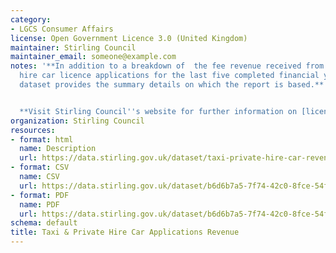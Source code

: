 ```yaml
---
category:
- LGCS Consumer Affairs
license: Open Government Licence 3.0 (United Kingdom)
maintainer: Stirling Council
maintainer_email: someone@example.com
notes: '**In addition to a breakdown of  the fee revenue received from taxi and private
  hire car licence applications for the last five completed financial years, this
  dataset provides the summary details on which the report is based.**


  **Visit Stirling Council''s website for further information on [licences and permits](https://www.stirling.gov.uk/licensing-legal/licenses-permits-permissions/).**'
organization: Stirling Council
resources:
- format: html
  name: Description
  url: https://data.stirling.gov.uk/dataset/taxi-private-hire-car-revenue
- format: CSV
  name: CSV
  url: https://data.stirling.gov.uk/dataset/b6d6b7a5-7f74-42c0-8fce-54f17536f135/resource/674f515f-ba02-42f9-b41c-4090e8873982/download/20210323-taxi-private-hire-car-applications-data.csv
- format: PDF
  name: PDF
  url: https://data.stirling.gov.uk/dataset/b6d6b7a5-7f74-42c0-8fce-54f17536f135/resource/f5d81a1e-01ad-40d2-aa53-fa87a9c49359/download/20210323-taxi-private-hire-car-applications-2015-to-2019.pdf
schema: default
title: Taxi & Private Hire Car Applications Revenue
---
```

